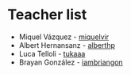 # Teacher list

- Miquel Vázquez - [miquelvir](https://github.com/miquelvir)
- Albert Hernansanz - [alberthp](https://github.com/alberthp)
- Luca Telloli - [tukaaa](https://github.com/tukaaa)
- Brayan González - [iambriangon](https://github.com/iambriangon)
